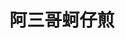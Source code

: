 ---
title: "阿三哥蚵仔煎"
description: "阿三哥蚵仔煎"
layout: shop
keywords:
  - 美食競賽
  - 台灣美食
  - 美食精選
datePublished: "2025-06-30"
dateModified: "2025-07-06"
city: "台南市"
district: "北區"
address: "台南市北區海安路三段533號"
phone: ""
geo: "23.01048868287764, 120.19970718673113"
google_map: "https://maps.app.goo.gl/4GXs8fSc3Vyh5GdF7"
footinder: ""
official: "https://www.facebook.com/p/%E9%98%BF%E4%B8%89%E5%93%A5%E8%9A%B5%E4%BB%94%E7%85%8E%E8%98%BF%E8%94%94%E7%B3%95-100054472284689/"
award:
  - name: "夜市王"
    year: "2024"
    entries:
      - nightMarket: "花園夜市"
        food_type: "蚵仔煎"
        rank: "第三名"

---